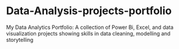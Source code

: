 # Data-Analysis-projects-portfolio
My Data Analytics Portfolio: A collection of Power Bi, Excel, and data visualization projects showing skills in data cleaning, modelling and storytelling
